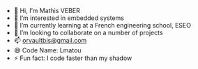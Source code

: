 - 👋 Hi, I’m Mathis VEBER
- 👀 I’m interested in embedded systems
- 🌱 I’m currently learning at a French engineering school, ESEO
- 💞️ I’m looking to collaborate on a number of projects
- 📫 orvaultbis@gmail.com
- 😄 Code Name: Lmatou
- ⚡ Fun fact: I code faster than my shadow

